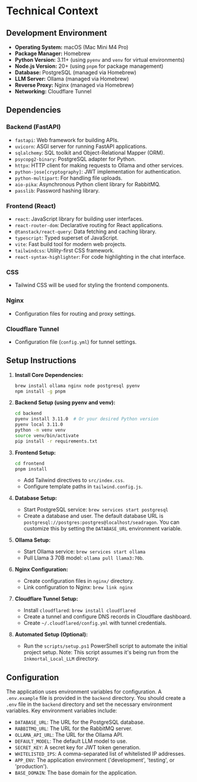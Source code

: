# Technical Context

## Development Environment

-   **Operating System:** macOS (Mac Mini M4 Pro)
-   **Package Manager:** Homebrew
-   **Python Version:** 3.11+ (using `pyenv` and `venv` for virtual environments)
-   **Node.js Version:** 20+ (using `pnpm` for package management)
-   **Database:** PostgreSQL (managed via Homebrew)
-   **LLM Server:** Ollama (managed via Homebrew)
-   **Reverse Proxy:** Nginx (managed via Homebrew)
-   **Networking:** Cloudflare Tunnel

## Dependencies

### Backend (FastAPI)

-   `fastapi`: Web framework for building APIs.
-   `uvicorn`: ASGI server for running FastAPI applications.
-   `sqlalchemy`: SQL toolkit and Object-Relational Mapper (ORM).
-   `psycopg2-binary`: PostgreSQL adapter for Python.
-   `httpx`: HTTP client for making requests to Ollama and other services.
-   `python-jose[cryptography]`: JWT implementation for authentication.
-   `python-multipart`: For handling file uploads.
-   `aio-pika`: Asynchronous Python client library for RabbitMQ.
-   `passlib`: Password hashing library.

### Frontend (React)

-   `react`: JavaScript library for building user interfaces.
-   `react-router-dom`: Declarative routing for React applications.
-   `@tanstack/react-query`: Data fetching and caching library.
-   `typescript`: Typed superset of JavaScript.
-   `vite`: Fast build tool for modern web projects.
-   `tailwindcss`: Utility-first CSS framework.
-   `react-syntax-highlighter`: For code highlighting in the chat interface.

### CSS

-   Tailwind CSS will be used for styling the frontend components.

### Nginx

-   Configuration files for routing and proxy settings.

### Cloudflare Tunnel

-   Configuration file (`config.yml`) for tunnel settings.

## Setup Instructions

1.  **Install Core Dependencies:**

    ```bash
    brew install ollama nginx node postgresql pyenv
    npm install -g pnpm
    ```

2.  **Backend Setup (using pyenv and venv):**

    ```bash
    cd backend
    pyenv install 3.11.0  # Or your desired Python version
    pyenv local 3.11.0
    python -m venv venv
    source venv/bin/activate
    pip install -r requirements.txt
    ```

3.  **Frontend Setup:**

    ```bash
    cd frontend
    pnpm install
    ```

    -   Add Tailwind directives to `src/index.css`.
    -   Configure template paths in `tailwind.config.js`.

4.  **Database Setup:**
    -   Start PostgreSQL service: `brew services start postgresql`
    -   Create a database and user. The default database URL is `postgresql://postgres:postgres@localhost/seadragon`. You can customize this by setting the `DATABASE_URL` environment variable.

5.  **Ollama Setup:**
    -   Start Ollama service: `brew services start ollama`
    -   Pull Llama 3 70B model: `ollama pull llama3:70b`.

6.  **Nginx Configuration:**
    -   Create configuration files in `nginx/` directory.
    -   Link configuration to Nginx: `brew link nginx`

7.  **Cloudflare Tunnel Setup:**
    -   Install `cloudflared`: `brew install cloudflared`
    -   Create a tunnel and configure DNS records in Cloudflare dashboard.
    -   Create `~/.cloudflared/config.yml` with tunnel credentials.

8.  **Automated Setup (Optional):**
    -   Run the `scripts/setup.ps1` PowerShell script to automate the initial project setup. Note: This script assumes it's being run from the `Inkmortal_Local_LLM` directory.

## Configuration

The application uses environment variables for configuration. A `.env.example` file is provided in the `backend` directory. You should create a `.env` file in the `backend` directory and set the necessary environment variables. Key environment variables include:

-   `DATABASE_URL`: The URL for the PostgreSQL database.
-   `RABBITMQ_URL`: The URL for the RabbitMQ server.
-   `OLLAMA_API_URL`: The URL for the Ollama API.
-   `DEFAULT_MODEL`: The default LLM model to use.
-   `SECRET_KEY`: A secret key for JWT token generation.
-   `WHITELISTED_IPS`: A comma-separated list of whitelisted IP addresses.
- `APP_ENV`: The application environment ('development', 'testing', or 'production').
- `BASE_DOMAIN`: The base domain for the application.